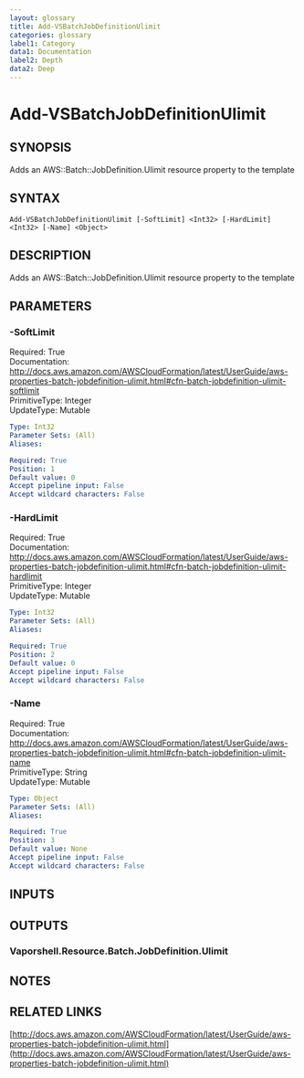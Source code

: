 ```yaml
---
layout: glossary
title: Add-VSBatchJobDefinitionUlimit
categories: glossary
label1: Category
data1: Documentation
label2: Depth
data2: Deep
---
```


# Add-VSBatchJobDefinitionUlimit

## SYNOPSIS
Adds an AWS::Batch::JobDefinition.Ulimit resource property to the template

## SYNTAX

```
Add-VSBatchJobDefinitionUlimit [-SoftLimit] <Int32> [-HardLimit] <Int32> [-Name] <Object>
```

## DESCRIPTION
Adds an AWS::Batch::JobDefinition.Ulimit resource property to the template

## PARAMETERS

### -SoftLimit
Required: True    
Documentation: http://docs.aws.amazon.com/AWSCloudFormation/latest/UserGuide/aws-properties-batch-jobdefinition-ulimit.html#cfn-batch-jobdefinition-ulimit-softlimit    
PrimitiveType: Integer    
UpdateType: Mutable

```yaml
Type: Int32
Parameter Sets: (All)
Aliases: 

Required: True
Position: 1
Default value: 0
Accept pipeline input: False
Accept wildcard characters: False
```

### -HardLimit
Required: True    
Documentation: http://docs.aws.amazon.com/AWSCloudFormation/latest/UserGuide/aws-properties-batch-jobdefinition-ulimit.html#cfn-batch-jobdefinition-ulimit-hardlimit    
PrimitiveType: Integer    
UpdateType: Mutable

```yaml
Type: Int32
Parameter Sets: (All)
Aliases: 

Required: True
Position: 2
Default value: 0
Accept pipeline input: False
Accept wildcard characters: False
```

### -Name
Required: True    
Documentation: http://docs.aws.amazon.com/AWSCloudFormation/latest/UserGuide/aws-properties-batch-jobdefinition-ulimit.html#cfn-batch-jobdefinition-ulimit-name    
PrimitiveType: String    
UpdateType: Mutable

```yaml
Type: Object
Parameter Sets: (All)
Aliases: 

Required: True
Position: 3
Default value: None
Accept pipeline input: False
Accept wildcard characters: False
```

## INPUTS

## OUTPUTS

### Vaporshell.Resource.Batch.JobDefinition.Ulimit

## NOTES

## RELATED LINKS

[http://docs.aws.amazon.com/AWSCloudFormation/latest/UserGuide/aws-properties-batch-jobdefinition-ulimit.html](http://docs.aws.amazon.com/AWSCloudFormation/latest/UserGuide/aws-properties-batch-jobdefinition-ulimit.html)

